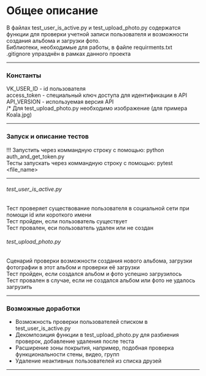 # Общее описание #

В файлах test_user_is_active.py и test_upload_photo.py содержатся функции для проверки учетной записи пользователя и возможности создания альбома и загрузки фото.  
Библиотеки, необходимые для работы, в файле requirments.txt  
.gitignore упразднён в рамках данного проекта
***
### Константы
VK_USER_ID - id пользователя  
access_token - специальный ключ доступа для идентификации в API  
API_VERSION - используемая версия API  
/* Для test_upload_photo.py необходимо изображение (для примера Koala.jpg)
***
### Запуск и описание тестов  
!!! Запустить через коммандную строку с помощью: python auth_and_get_token.py  
Тесты запускать через коммандную строку с помощью: pytest <file_name>
***
###### test_user_is_active.py
Тест проверяет существование пользователя в социальной сети при помощи id или короткого имени  
Тест пройден, если пользователь существует  
Тест провален, еси пользователь удален или не создан

###### test_upload_photo.py
Сценарий проверки возможности создания нового альбома, загрузки фотографии в этот альбом и проверки её загрузки  
Тест пройден, если создался альбом и фото успешно загрузилось  
Тест провален в случае, если не создался альбом или фото не удалось загрузить
***
### Возможные доработки
+ Возможность проверки пользователей списком в test_user_is_active.py
+ Декомпозиция функции в test_upload_photo.py для разбиения проверок, добавление удаления после теста
+ Расширение зоны покрытия, например, подобная проверка функциональности стены, видео, групп
+ Удаление неактивных пользователей из списка друзей
***
